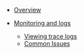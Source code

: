 
 
- [Overview](docs/home.md)

- [Monitoring and logs](/docs/monitoring/monitoring-and-logs.md)
    - [Viewing trace logs](/docs/monitoring/viewing-trace-logs.md)
    - [Common Issues](/docs/monitoring/common-issues.md)
